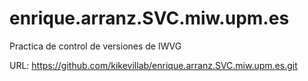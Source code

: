# enrique.arranz.SVC.miw.upm.es
Practica de control de versiones de IWVG


URL: https://github.com/kikevillab/enrique.arranz.SVC.miw.upm.es.git
